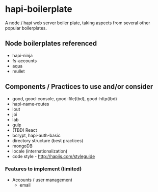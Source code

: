 # hapi-boilerplate
A node / hapi web server boiler plate, taking aspects from several other popular boilerplates.

## Node boilerplates referenced
* hapi-ninja
* fs-accounts
* aqua
* mullet

## Components / Practices to use and/or consider
* good, good-console, good-file(tbd), good-http(tbd)
* hapi-name-routes
* lout
* joi
* lab
* gulp
* (TBD) React
* bcrypt, hapi-auth-basic
* directory structure (best practices)
* mongoDB
* locale (internationalization)
* code style - http://hapijs.com/styleguide 

### Features to implement (limited)
* Accounts / user management
    - email
